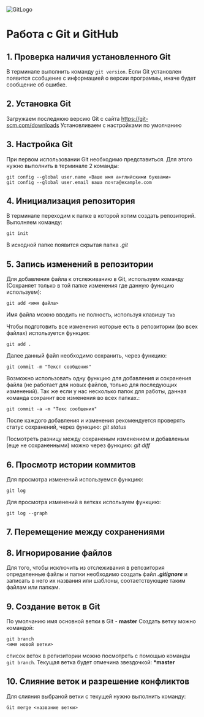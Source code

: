 ![GitLogo](Git-Logo-1788C.png)
# Работа с Git и GitHub
## 1. Проверка наличия установленного Git
В терминале выполнить команду `git version`.
Если Git установлен появится ссобщение с информацией о версии программы, иначе будет сообщение об ошибке.
## 2. Установка Git
Загружаем последнюю версию Git с сайта https://git-scm.com/downloads
Установливаем с настройками по умолчанию
## 3. Настройка Git
При первом использовании Git необходимо представиться. Для этого нужно выполнить в терминале 2 команды: 
```
git config --global user.name «Ваше имя английскими буквами»
git config --global user.email ваша почта@example.com
```
## 4. Инициализация репозитория
В терминале переходим к папке в которой хотим создать репозиторий.
Выполняем команду:
```
git init
```
В исходной папке появится скрытая папка *.git*

## 5. Запись изменений в репозитории
Для добавления файла к отслеживанию в Git, используем команду (Сохраняет только в той папке изменения где данную функцию используем):
``` 
git add <имя файла> 
```
Имя файла можно вводить не полность, используя клавишу `Tab`

Чтобы подготовить все изменения которые есть в репозитории (во всех файлах) используется функция: 
```
git add .
```

Далее данный файл необходимо сохранить, через функцию: 
```
git commit -m "Текст сообщения"
```
Возможно использовать одну функцию для добавления и сохранения файла (не работает для новых файлов, только для последующих изменений). Так же если у нас несколько папок для работы, данная команда сохранит все изменения во всех папках.: 
```
git commit -a -m "Текс сообщения" 
```
После каждого добавления и изменения рекомендуется проверять статус сохранений, через функцию: *git status*

Посмотреть разницу между сохраненым изменением и добавленым (еще не сохраненными) можно через функцию: *git diff*

## 6. Просмотр истории коммитов
Для просмотра изменений используемся функцию: 
```
git log
```
Для просмотра изменений в ветках используем функцию: 
```
git log --graph
```
## 7. Перемещение между сохранениями
## 8. Игнорирование файлов 
Для того, чтобы исключить из отслеживания в репозитория определенные файлы и папки необходимо создать файл ***.gitignore*** и записать в него их названия или шаблоны, соотаетствующие таким файлам или папкам.
## 9. Создание веток в Git 
По умолчанию имя основной ветки в Git - **master**
Создать ветку можно командой:
```
git branch 
<имя новой ветки>
```
список веток в репизитории можно посмотреть с помощью команды `git branch`.
Текущая ветка будет отмечина звездочкой: __*master__
## 10. Слияние веток и разрешение конфликтов 
Для слияния выбраной ветки с текущей нужно выполнить команду: 
```
Git merge <название ветки>
```